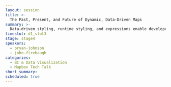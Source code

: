 ```yaml
---
layout: session
title: >-
  The Past, Present, and Future of Dynamic, Data-Driven Maps
summary: >-
  Data-driven styling, runtime styling, and expressions enable developers to integrate their own data into maps. Learn best practices for using these tools to create data visualizations from the the lead developer. 
timeslot: d1_slot3
stage: stage4
speakers:
  - bryan-johnson
  - john-firebaugh
categories:
  - BI & Data Visualization
  - Mapbox Tech Talk
short_summary: 
scheduled: true
---
```


